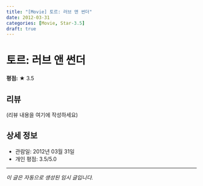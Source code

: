 ```yaml
---
title: "[Movie] 토르: 러브 앤 썬더"
date: 2012-03-31
categories: [Movie, Star-3.5]
draft: true
---
```


# 토르: 러브 앤 썬더

**평점:** ★ 3.5

## 리뷰

(리뷰 내용을 여기에 작성하세요)

## 상세 정보

- 관람일: 2012년 03월 31일
- 개인 평점: 3.5/5.0

---

*이 글은 자동으로 생성된 임시 글입니다.*
